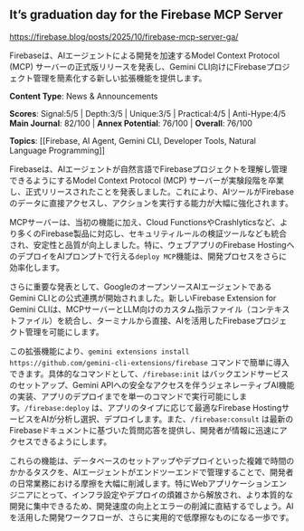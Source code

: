 ## It’s graduation day for the Firebase MCP Server

https://firebase.blog/posts/2025/10/firebase-mcp-server-ga/

Firebaseは、AIエージェントによる開発を加速するModel Context Protocol (MCP) サーバーの正式版リリースを発表し、Gemini CLI向けにFirebaseプロジェクト管理を簡素化する新しい拡張機能を提供します。

**Content Type**: News & Announcements

**Scores**: Signal:5/5 | Depth:3/5 | Unique:3/5 | Practical:4/5 | Anti-Hype:4/5
**Main Journal**: 82/100 | **Annex Potential**: 76/100 | **Overall**: 76/100

**Topics**: [[Firebase, AI Agent, Gemini CLI, Developer Tools, Natural Language Programming]]

Firebaseは、AIエージェントが自然言語でFirebaseプロジェクトを理解し管理できるようにするModel Context Protocol (MCP) サーバーが実験段階を卒業し、正式リリースされたことを発表しました。これにより、AIツールがFirebaseのデータに直接アクセスし、アクションを実行する能力が大幅に強化されます。

MCPサーバーは、当初の機能に加え、Cloud FunctionsやCrashlyticsなど、より多くのFirebase製品に対応し、セキュリティルールの検証ツールなども統合され、安定性と品質が向上しました。特に、ウェブアプリのFirebase HostingへのデプロイをAIプロンプトで行える`deploy MCP`機能は、開発プロセスをさらに効率化します。

さらに重要な発表として、GoogleのオープンソースAIエージェントであるGemini CLIとの公式連携が開始されました。新しいFirebase Extension for Gemini CLIは、MCPサーバーとLLM向けのカスタム指示ファイル（コンテキストファイル）を統合し、ターミナルから直接、AIを活用したFirebaseプロジェクト管理を可能にします。

この拡張機能により、`gemini extensions install https://github.com/gemini-cli-extensions/firebase` コマンドで簡単に導入できます。具体的なコマンドとして、`/firebase:init` はバックエンドサービスのセットアップ、Gemini APIへの安全なアクセスを伴うジェネレーティブAI機能の実装、アプリのデプロイまでを単一のコマンドで実行可能にします。`/firebase:deploy` は、アプリのタイプに応じて最適なFirebase HostingサービスをAIが分析し選択、デプロイします。また、`/firebase:consult` は最新のFirebaseドキュメントに基づいた質問応答を提供し、開発者が情報に迅速にアクセスできるようにします。

これらの機能は、データベースのセットアップやデプロイといった複雑で時間のかかるタスクを、AIエージェントがエンドツーエンドで管理することで、開発者の日常業務における摩擦を大幅に削減します。特にWebアプリケーションエンジニアにとって、インフラ設定やデプロイの煩雑さから解放され、より本質的な開発に集中できるため、開発速度の向上とエラーの削減に直結するでしょう。AIを活用した開発ワークフローが、さらに実用的で低摩擦なものになる一歩です。